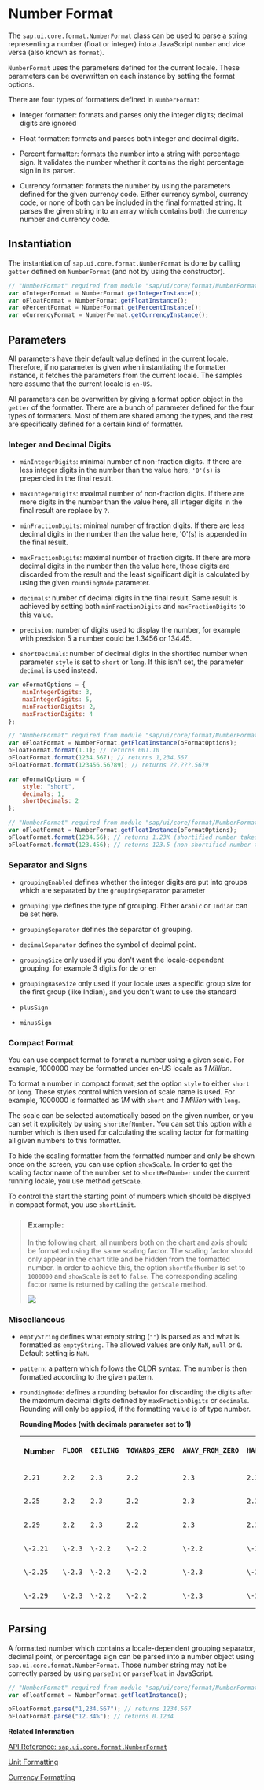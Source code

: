 <!-- loio91f2f2866f4d1014b6dd926db0e91070 -->

# Number Format

The `sap.ui.core.format.NumberFormat` class can be used to parse a string representing a number \(float or integer\) into a JavaScript `number` and vice versa \(also known as `format`\).

`NumberFormat` uses the parameters defined for the current locale. These parameters can be overwritten on each instance by setting the format options.

There are four types of formatters defined in `NumberFormat`:

-   Integer formatter: formats and parses only the integer digits; decimal digits are ignored

-   Float formatter: formats and parses both integer and decimal digits.

-   Percent formatter: formats the number into a string with percentage sign. It validates the number whether it contains the right percentage sign in its parser.

-   Currency formatter: formats the number by using the parameters defined for the given currency code. Either currency symbol, currency code, or none of both can be included in the final formatted string. It parses the given string into an array which contains both the currency number and currency code.




## Instantiation

The instantiation of `sap.ui.core.format.NumberFormat` is done by calling `getter` defined on `NumberFormat` \(and not by using the constructor\).

```js
// "NumberFormat" required from module "sap/ui/core/format/NumberFormat"
var oIntegerFormat = NumberFormat.getIntegerInstance();
var oFloatFormat = NumberFormat.getFloatInstance();
var oPercentFormat = NumberFormat.getPercentInstance();
var oCurrencyFormat = NumberFormat.getCurrencyInstance();
```



## Parameters

All parameters have their default value defined in the current locale. Therefore, if no parameter is given when instantiating the formatter instance, it fetches the parameters from the current locale. The samples here assume that the current locale is `en-US`.

All parameters can be overwritten by giving a format option object in the `getter` of the formatter. There are a bunch of parameter defined for the four types of formatters. Most of them are shared among the types, and the rest are specifically defined for a certain kind of formatter.



### Integer and Decimal Digits

-   `minIntegerDigits`: minimal number of non-fraction digits. If there are less integer digits in the number than the value here, `'0'(s)` is prepended in the final result.

-   `maxIntegerDigits`: maximal number of non-fraction digits. If there are more digits in the number than the value here, all integer digits in the final result are replace by `?`.

-   `minFractionDigits`: minimal number of fraction digits. If there are less decimal digits in the number than the value here, '0'\(s\) is appended in the final result.

-   `maxFractionDigits`: maximal number of fraction digits. If there are more decimal digits in the number than the value here, those digits are discarded from the result and the least significant digit is calculated by using the given `roundingMode` parameter.

-   `decimals`: number of decimal digits in the final result. Same result is achieved by setting both `minFractionDigits` and `maxFractionDigits` to this value.

-   `precision`: number of digits used to display the number, for example with precision 5 a number could be 1.3456 or 134.45.

-   `shortDecimals`: number of decimal digits in the shortifed number when parameter `style` is set to `short` or `long`. If this isn't set, the parameter `decimal` is used instead.


```js
var oFormatOptions = {
    minIntegerDigits: 3,
    maxIntegerDigits: 5,
    minFractionDigits: 2,
    maxFractionDigits: 4
};

// "NumberFormat" required from module "sap/ui/core/format/NumberFormat"
var oFloatFormat = NumberFormat.getFloatInstance(oFormatOptions);
oFloatFormat.format(1.1); // returns 001.10
oFloatFormat.format(1234.567); // returns 1,234.567
oFloatFormat.format(123456.56789); // returns ??,???.5679
```

```js
var oFormatOptions = {
    style: "short",
    decimals: 1,
    shortDecimals: 2
};

// "NumberFormat" required from module "sap/ui/core/format/NumberFormat"
var oFloatFormat = NumberFormat.getFloatInstance(oFormatOptions);
oFloatFormat.format(1234.56); // returns 1.23K (shortified number takes the shortDecimals parameter)
oFloatFormat.format(123.456); // returns 123.5 (non-shortified number takes the decimals parameter)
```



### Separator and Signs

-   `groupingEnabled` defines whether the integer digits are put into groups which are separated by the `groupingSeparator` parameter

-   `groupingType` defines the type of grouping. Either `Arabic` or `Indian` can be set here.

-   `groupingSeparator` defines the separator of grouping.

-   `decimalSeparator` defines the symbol of decimal point.

-   `groupingSize` only used if you don't want the locale-dependent grouping, for example 3 digits for de or en

-   `groupingBaseSize` only used if your locale uses a specific group size for the first group \(like Indian\), and you don't want to use the standard

-   `plusSign`

-   `minusSign`




### Compact Format

You can use compact format to format a number using a given scale. For example, 1000000 may be formatted under en-US locale as *1 Million*.

To format a number in compact format, set the option `style` to either `short` or `long`. These styles control which version of scale name is used. For example, 1000000 is formatted as *1M* with `short` and *1 Million* with `long`.

The scale can be selected automatically based on the given number, or you can set it explicitely by using `shortRefNumber`. You can set this option with a number which is then used for calculating the scaling factor for formatting all given numbers to this formatter.

To hide the scaling formatter from the formatted number and only be shown once on the screen, you can use option `showScale`. In order to get the scaling factor name of the number set to `shortRefNumber` under the current running locale, you use method `getScale`.

To control the start the starting point of numbers which should be displyed in compact format, you use `shortLimit`.

> ### Example:  
> In the following chart, all numbers both on the chart and axis should be formatted using the same scaling factor. The scaling factor should only appear in the chart title and be hidden from the formatted number. In order to achieve this, the option `shortRefNumber` is set to `1000000` and `showScale` is set to `false`. The corresponding scaling factor name is returned by calling the `getScale` method.
> 
> ![](images/NumberFormatShortRefNumber_dd8f106.png)



### Miscellaneous

-   `emptyString` defines what empty string \(`""`\) is parsed as and what is formatted as `emptyString`. The allowed values are only `NaN`, `null` or `0`. Default setting is `NaN`.

-   `pattern`: a pattern which follows the CLDR syntax. The number is then formatted according to the given pattern.

-   `roundingMode`: defines a rounding behavior for discarding the digits after the maximum decimal digits defined by `maxFractionDigits` or `decimals`. Rounding will only be applied, if the formatting value is of type number.

    **Rounding Modes \(with decimals parameter set to 1\)**


    <table>
    <tr>
    <th valign="top">

    Number


    
    </th>
    <th valign="top">

     `FLOOR` 


    
    </th>
    <th valign="top">

     `CEILING` 


    
    </th>
    <th valign="top">

     `TOWARDS_ZERO` 


    
    </th>
    <th valign="top">

     `AWAY_FROM_ZERO` 


    
    </th>
    <th valign="top">

     `HALF_FLOOR` 


    
    </th>
    <th valign="top">

     `HALF_CEILING` 


    
    </th>
    <th valign="top">

     `HALF_TOWARDS_ZERO` 


    
    </th>
    <th valign="top">

     `HALF_AWAY_FROM_ZERO` 


    
    </th>
    </tr>
    <tr>
    <td valign="top">
    
        2.21


    
    </td>
    <td valign="top">
    
        2.2


    
    </td>
    <td valign="top">
    
        2.3


    
    </td>
    <td valign="top">
    
        2.2


    
    </td>
    <td valign="top">
    
        2.3


    
    </td>
    <td valign="top">
    
        2.2


    
    </td>
    <td valign="top">
    
        2.2


    
    </td>
    <td valign="top">
    
        2.2


    
    </td>
    <td valign="top">
    
        2.2


    
    </td>
    </tr>
    <tr>
    <td valign="top">
    
        2.25


    
    </td>
    <td valign="top">
    
        2.2


    
    </td>
    <td valign="top">
    
        2.3


    
    </td>
    <td valign="top">
    
        2.2


    
    </td>
    <td valign="top">
    
        2.3


    
    </td>
    <td valign="top">
    
        2.2


    
    </td>
    <td valign="top">
    
        2.3


    
    </td>
    <td valign="top">
    
        2.2


    
    </td>
    <td valign="top">
    
        2.3


    
    </td>
    </tr>
    <tr>
    <td valign="top">
    
        2.29


    
    </td>
    <td valign="top">
    
        2.2


    
    </td>
    <td valign="top">
    
        2.3


    
    </td>
    <td valign="top">
    
        2.2


    
    </td>
    <td valign="top">
    
        2.3


    
    </td>
    <td valign="top">
    
        2.3.


    
    </td>
    <td valign="top">
    
        2.3


    
    </td>
    <td valign="top">
    
        2.3


    
    </td>
    <td valign="top">
    
        2.3


    
    </td>
    </tr>
    <tr>
    <td valign="top">
    
        \-2.21


    
    </td>
    <td valign="top">
    
        \-2.3


    
    </td>
    <td valign="top">
    
        \-2.2


    
    </td>
    <td valign="top">
    
        \-2.2


    
    </td>
    <td valign="top">
    
        \-2.2


    
    </td>
    <td valign="top">
    
        \-2.2


    
    </td>
    <td valign="top">
    
        \-2.2


    
    </td>
    <td valign="top">
    
        \-2.2


    
    </td>
    <td valign="top">
    
        \-2.2


    
    </td>
    </tr>
    <tr>
    <td valign="top">
    
        \-2.25


    
    </td>
    <td valign="top">
    
        \-2.3


    
    </td>
    <td valign="top">
    
        \-2.2


    
    </td>
    <td valign="top">
    
        \-2.2


    
    </td>
    <td valign="top">
    
        \-2.3


    
    </td>
    <td valign="top">
    
        \-2.3


    
    </td>
    <td valign="top">
    
        \-2.2


    
    </td>
    <td valign="top">
    
        \-2.2


    
    </td>
    <td valign="top">
    
        \-2.3


    
    </td>
    </tr>
    <tr>
    <td valign="top">
    
        \-2.29


    
    </td>
    <td valign="top">
    
        \-2.3


    
    </td>
    <td valign="top">
    
        \-2.2


    
    </td>
    <td valign="top">
    
        \-2.2


    
    </td>
    <td valign="top">
    
        \-2.3


    
    </td>
    <td valign="top">
    
        \-2.3


    
    </td>
    <td valign="top">
    
        \-2.3


    
    </td>
    <td valign="top">
    
        \-2.3


    
    </td>
    <td valign="top">
    
        \-2.3


    
    </td>
    </tr>
    </table>
    



## Parsing

A formatted number which contains a locale-dependent grouping separator, decimal point, or percentage sign can be parsed into a number object using `sap.ui.core.format.NumberFormat`. Those number string may not be correctly parsed by using `parseInt` or `parseFloat` in JavaScript.

```js
// "NumberFormat" required from module "sap/ui/core/format/NumberFormat"
var oFloatFormat = NumberFormat.getFloatInstance();

oFloatFormat.parse("1,234.567"); // returns 1234.567
oFloatFormat.parse("12.34%"); // returns 0.1234
```

**Related Information**  


[API Reference: `sap.ui.core.format.NumberFormat`](https://ui5.sap.com/#/api/sap.ui.core.format.NumberFormat)

[Unit Formatting](unit-formatting-8e618a8.md "SAPUI5 supports the formatting and parsing of units. These unit formats are by default taken from the CLDR. Besides the default units defined in the CLDR, you can also define custom units.")

[Currency Formatting](currency-formatting-e978728.md "")

